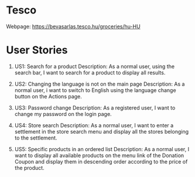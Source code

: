 # Tesco

Webpage:  https://bevasarlas.tesco.hu/groceries/hu-HU

# User Stories

1. US1:    Search for a product
    Description:    As a normal user, using the search bar, I want to search for a product to display all results.

2. US2:    Changing the language is not on the main page
    Description:    As a normal user, i want to switch to English using the language change button on the Actions page.

3. US3:    Password change
    Description:    As a registered user, I want to change my password on the login page.

4. US4:    Store search
    Description:    As a normal user, I want to enter a settlement in the store search menu and display all the stores belonging to the settlement.

5. US5:    Specific products in an ordered list
    Description:    As a normal user, I want to display all available products on the menu link of the Donation Coupon and display them in descending order according to the price of the product.



